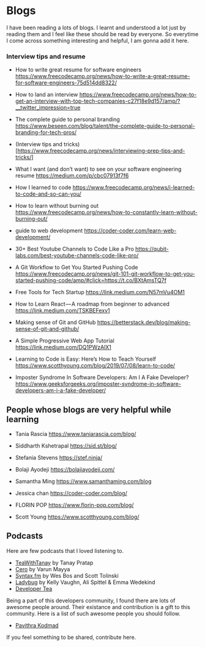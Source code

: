 # Blogs

I have been reading a lots of blogs. I learnt and understood a lot just by reading them and I feel like these should be read by everyone.  So everytime I come across something interesting and helpful, I am gonna add it here. 
### Interview tips and resume

  * How to write great resume for software engineers 
  https://www.freecodecamp.org/news/how-to-write-a-great-resume-for-software-engineers-75d514dd8322/
  
  * How to land an interview 
  https://www.freecodecamp.org/news/how-to-get-an-interview-with-top-tech-companies-c27f18e9d157/amp/?__twitter_impression=true
  
  * The complete guide to personal branding
  https://www.beseen.com/blog/talent/the-complete-guide-to-personal-branding-for-tech-pros/
  
  * (Interview tips and tricks)[https://www.freecodecamp.org/news/interviewing-prep-tips-and-tricks/]
  
  * What I want (and don’t want) to see on your software engineering resume
  https://medium.com/p/cbc07913f7f6
  
  
  
  
  * How I learned to code 
  https://www.freecodecamp.org/news/i-learned-to-code-and-so-can-you/
  
  
  
  * How to learn without burning out
  https://www.freecodecamp.org/news/how-to-constantly-learn-without-burning-out/
  
  * guide to web development
  https://coder-coder.com/learn-web-development/
  
  * 30+ Best Youtube Channels to Code Like a Pro
  https://qubit-labs.com/best-youtube-channels-code-like-pro/
  
  * A Git Workflow to Get You Started Pushing Code
  https://www.freecodecamp.org/news/git-101-git-workflow-to-get-you-started-pushing-code/amp/#click=https://t.co/BXtAmsTQ7f
  
  * Free Tools for Tech Startup
  https://link.medium.com/N57mVu4OM1
  
  * How to Learn React — A roadmap from beginner to advanced
  https://link.medium.com/TSKBEFexv1
  
  * Making sense of Git and GitHub
  https://betterstack.dev/blog/making-sense-of-git-and-github/
  
  * A Simple Progressive Web App Tutorial
  https://link.medium.com/DQ1PWzAlX1
  
  
  
  * Learning to Code is Easy: Here’s How to Teach Yourself
  https://www.scotthyoung.com/blog/2019/07/08/learn-to-code/
  
  * Imposter Syndrome In Software Developers: Am I A Fake Developer?
  https://www.geeksforgeeks.org/imposter-syndrome-in-software-developers-am-i-a-fake-developer/
  
  ## People whose blogs are very helpful while learning
  
  * Tania Rascia https://www.taniarascia.com/blog/
  
  * Siddharth Kshetrapal https://sid.st/blog/
  
  * Stefania Stevens https://stef.ninja/
  
  * Bolaji Ayodeji https://bolajiayodeji.com/

  * Samantha Ming https://www.samanthaming.com/blog 
  
  * Jessica chan https://coder-coder.com/blog/
  
  * FLORIN POP https://www.florin-pop.com/blog/ 
  
  * Scott Young https://www.scotthyoung.com/blog/ 
  
  ## Podcasts
  Here are few podcasts that I loved listening to.
  * [TeaWithTanay](https://teawithtanay.com/) by Tanay Pratap
  * [Cero](https://www.youtube.com/watch?v=urhMZSeG33U&list=PLSAVyiM48sqsbznpqLl2l4xR0e7gWJ2T-) by Varun Mayya
  * [Syntax.fm](https://syntax.fm/) by Wes Bos and Scott Tolinski
  * [Ladybug](https://ladybug.dev/) by Kelly Vaughn, Ali Spittel & Emma Wedekind
  * [Developer Tea](https://spec.fm/podcasts/developer-tea)
  
Being a part of this developers community, I found there are lots of awesome people around. Their existance and contribution is a gift to this community. Here is a list of such awesome people you should follow.

* [Pavithra Kodmad](https://twitter.com/PKodmad)



If you feel something to be shared, contribute here. 

